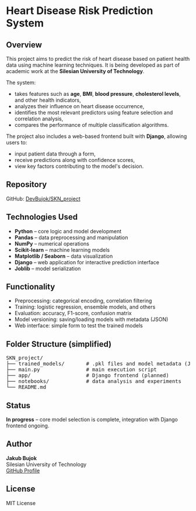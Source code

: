 # Heart Disease Risk Prediction System

## Overview

This project aims to predict the risk of heart disease based on patient health data using machine learning techniques. It is being developed as part of academic work at the **Silesian University of Technology**.

The system:
- takes features such as **age**, **BMI**, **blood pressure**, **cholesterol levels**, and other health indicators,
- analyzes their influence on heart disease occurrence,
- identifies the most relevant predictors using feature selection and correlation analysis,
- compares the performance of multiple classification algorithms.

The project also includes a web-based frontend built with **Django**, allowing users to:
- input patient data through a form,
- receive predictions along with confidence scores,
- view key factors contributing to the model's decision.

## Repository

GitHub: [DevBujok/SKN_project](https://github.com/DevBujok/SKN_project)

## Technologies Used

- **Python** – core logic and model development
- **Pandas** – data preprocessing and manipulation
- **NumPy** – numerical operations
- **Scikit-learn** – machine learning models
- **Matplotlib / Seaborn** – data visualization
- **Django** – web application for interactive prediction interface
- **Joblib** – model serialization

## Functionality

- Preprocessing: categorical encoding, correlation filtering
- Training: logistic regression, ensemble models, and others
- Evaluation: accuracy, F1-score, confusion matrix
- Model versioning: saving/loading models with metadata (JSON)
- Web interface: simple form to test the trained models

## Folder Structure (simplified)

<pre>
SKN_project/
├── trained_models/       # .pkl files and model metadata (JSON)
├── main.py               # main execution script
├── app/                  # Django frontend (planned)
├── notebooks/            # data analysis and experiments
└── README.md
</pre>


## Status

**In progress** – core model selection is complete, integration with Django frontend ongoing.

## Author

**Jakub Bujok**  
Silesian University of Technology  
[GitHub Profile](https://github.com/DevBujok)

## License

MIT License
